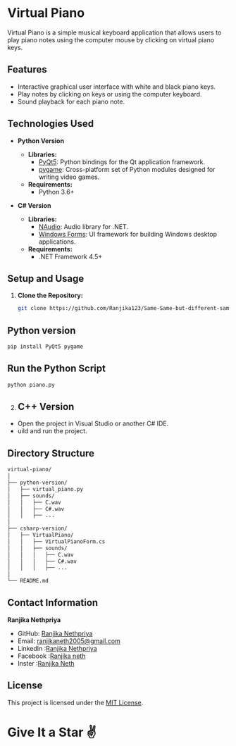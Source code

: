# Virtual Piano

Virtual Piano is a simple musical keyboard application that allows users to play piano notes using the computer mouse by clicking on virtual piano keys.

## Features

- Interactive graphical user interface with white and black piano keys.
- Play notes by clicking on keys or using the computer keyboard.
- Sound playback for each piano note.

## Technologies Used

- **Python Version**
  - **Libraries:**
    - [PyQt5](https://pypi.org/project/PyQt5/): Python bindings for the Qt application framework.
    - [pygame](https://pypi.org/project/pygame/): Cross-platform set of Python modules designed for writing video games.
  - **Requirements:**
    - Python 3.6+

- **C# Version**
  - **Libraries:**
    - [NAudio](https://github.com/naudio/NAudio): Audio library for .NET.
    - [Windows Forms](https://docs.microsoft.com/en-us/dotnet/desktop/winforms/): UI framework for building Windows desktop applications.
  - **Requirements:**
    - .NET Framework 4.5+

## Setup and Usage

1. **Clone the Repository:**
   ```bash
   git clone https://github.com/Ranjika123/Same-Same-but-different-same-thing-on-different-languages-
## Python version
```bash
pip install PyQt5 pygame
```
## Run the Python Script
```bash
python piano.py
```

2. ## C++ Version
- Open the project in Visual Studio or another C# IDE.
- uild and run the project.
  
## Directory Structure
```bash
virtual-piano/
│
├── python-version/
│   ├── virtual_piano.py
│   ├── sounds/
│   │   ├── C.wav
│   │   ├── C#.wav
│   │   ├── ...
│
├── csharp-version/
│   ├── VirtualPiano/
│   │   ├── VirtualPianoForm.cs
│   │   ├── sounds/
│   │   │   ├── C.wav
│   │   │   ├── C#.wav
│   │   │   ├── ...
│
└── README.md
```

## Contact Information
**Ranjika Nethpriya**
- GitHub: [Ranjika Nethpriya](https://github.com/Ranjika123)
- Email: ranjikaneth2005@gmail.com
- LinkedIn :[Ranjika Nethpriya](https://www.linkedin.com/in/ranjika-nethpriya-087268246/)
- Facebook :[Ranjika neth](https://web.facebook.com/ranjikaneth/)
- Inster :[Ranjika Neth](https://www.instagram.com/ranjika_neth/)

## License
This project is licensed under the [MIT License](LICENSE).

<h1>Give It a Star ✌</h1>

